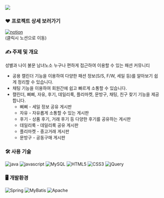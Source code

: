 <img src="https://github.com/yyyxon/Wecloset/assets/130555434/2436ae2d-e642-4989-aa05-e87e6b49f43b"><br>

### ❤ 프로젝트 상세 보러가기
<a href="https://yyyxon.notion.site/WE-CLOSET-d8fca9fe4ef9465bb9467070ef7edab7?pvs=4">![notion](https://img.shields.io/badge/WECLOSET-000000?style=for-the-badge&logo=notion&logoColor=white)
</a><br>
(클릭시 노션으로 이동)
<br>
### ✍️ 주제 및 개요

성별과 나이 불문 남녀노소 누구나 편하게 접근하여 이용할 수 있는 패션 커뮤니티<br>
- 공용 캘린더 기능을 이용하여 다양한 패션 정보(S/S, F/W, 세일 등)를 알아보기 쉽게 정리할 수 있습니다.
- 채팅 기능을 이용하여 회원간에 쉽고 빠르게 소통할 수 있습니다.
- 캘린더, 삐삐, 자유, 후기, 데일리룩, 플리마켓, 문방구, 채팅, 친구 찾기 기능을 제공합니다.
    - 삐삐 - 세일 정보 공유 게시판
    - 자유 - 자유롭게 소통할 수 있는 게시판
    - 후기 - 상품 후기, 거래 후기 등 다양한 후기를 공유하는 게시판
    - 데일리룩 - 데일리룩 공유 게시판
    - 플리마켓 - 중고거래 게시판
    - 문방구 - 공동구매 게시판
      
### 🛠 사용 기술

![java](https://img.shields.io/badge/Java-ED8B00?style=for-the-badge&logo=openjdk&logoColor=white)
![javascript](https://img.shields.io/badge/JavaScript-F7DF1E?style=for-the-badge&logo=JavaScript&logoColor=white)
![MySQL](https://img.shields.io/badge/MySQL-00000F?style=for-the-badge&logo=mysql&logoColor=white)
![HTML5](https://img.shields.io/badge/HTML5-E34F26?style=for-the-badge&logo=html5&logoColor=white)
![CSS3](https://img.shields.io/badge/CSS3-1572B6?style=for-the-badge&logo=css3&logoColor=white)
![jQuery](https://img.shields.io/badge/jQuery-0769AD?style=for-the-badge&logo=jquery&logoColor=white)

### 🖥 개발환경
![Spring](https://img.shields.io/badge/Spring-6DB33F?style=for-the-badge&logo=spring&logoColor=white)
![MyBatis](https://img.shields.io/badge/MyBatis-FF0000?style=for-the-badge&logo=mybatis&logoColor=white)
![Apache](https://img.shields.io/badge/ApacheTomcat-F8DC75?style=for-the-badge&logo=apachetomcat&logoColor=white)
